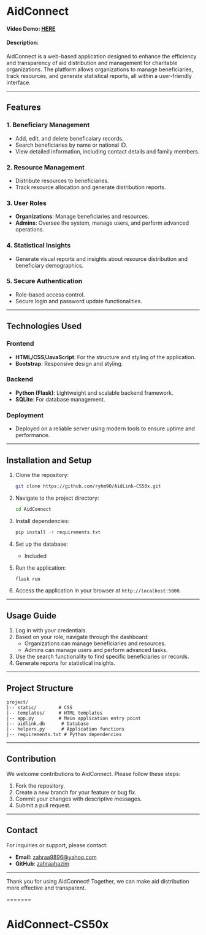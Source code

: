# AidConnect
#### Video Demo: [HERE](https://youtu.be/mczhgQxo9TU)
#### Description:

AidConnect is a web-based application designed to enhance the efficiency and transparency of aid distribution and management for charitable organizations. The platform allows organizations to manage beneficiaries, track resources, and generate statistical reports, all within a user-friendly interface.

---

## Features

### 1. **Beneficiary Management**
- Add, edit, and delete beneficaiary records.
- Search beneficiaries by name or national ID.
- View detailed information, including contact details and family members.

### 2. **Resource Management**
- Distribute resources to beneficiaries.
- Track resource allocation and generate distribution reports.

### 3. **User Roles**
- **Organizations**: Manage beneficiaries and resources.
- **Admins**: Oversee the system, manage users, and perform advanced operations.

### 4. **Statistical Insights**
- Generate visual reports and insights about resource distribution and beneficiary demographics.

### 5. **Secure Authentication**
- Role-based access control.
- Secure login and password update functionalities.

---

## Technologies Used

### Frontend
- **HTML/CSS/JavaScript**: For the structure and styling of the application.
- **Bootstrap**: Responsive design and styling.

### Backend
- **Python (Flask)**: Lightweight and scalable backend framework.
- **SQLite**: For database management.

### Deployment
- Deployed on a reliable server using modern tools to ensure uptime and performance.

---

## Installation and Setup

1. Clone the repository:
   ```bash
   git clone https://github.com/ryhm90/AidLink-CS50x.git
   ```

2. Navigate to the project directory:
   ```bash
   cd AidConnect
   ```

3. Install dependencies:
   ```bash
   pip install -r requirements.txt
   ```

4. Set up the database:
   - Included

5. Run the application:
   ```bash
   flask run
   ```

6. Access the application in your browser at `http://localhost:5000`.

---

## Usage Guide

1. Log in with your credentials.
2. Based on your role, navigate through the dashboard:
   - Organizations can manage beneficiaries and resources.
   - Admins can manage users and perform advanced tasks.
3. Use the search functionality to find specific beneficiaries or records.
4. Generate reports for statistical insights.

---

## Project Structure

```
project/
|-- static/        # CSS
|-- templates/     # HTML templates
|-- app.py         # Main application entry point
|-- aidlink.db      # Database
|-- helpers.py      # Application functions
|-- requirements.txt # Python dependencies
```

---

## Contribution

We welcome contributions to AidConnect. Please follow these steps:

1. Fork the repository.
2. Create a new branch for your feature or bug fix.
3. Commit your changes with descriptive messages.
4. Submit a pull request.

---

## Contact

For inquiries or support, please contact:
- **Email**: zahraa9896@yahoo.com
- **GitHub**: [zahraahazim](https://github.com/zahraahazim/)

---

Thank you for using AidConnect! Together, we can make aid distribution more effective and transparent.

=======
# AidConnect-CS50x

